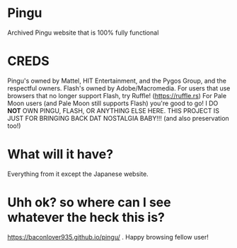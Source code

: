 # Pingu
Archived Pingu website that is 100% fully functional
# CREDS
Pingu's owned by Mattel, HIT Entertainment, and the Pygos Group, and the respectful owners. Flash's owned by Adobe/Macromedia. For users that use browsers that no longer support Flash, try Ruffle! (https://ruffle.rs) For Pale Moon users (and Pale Moon still supports Flash) you're good to go!
I DO ****NOT**** OWN PINGU, FLASH, OR ANYTHING ELSE HERE. THIS PROJECT IS JUST FOR BRINGING BACK DAT NOSTALGIA BABY!!! (and also preservation too!)
# What will it have?
Everything from it except the Japanese website.
# Uhh ok? so where can I see whatever the heck this is?
https://baconlover935.github.io/pingu/ . Happy browsing fellow user!
